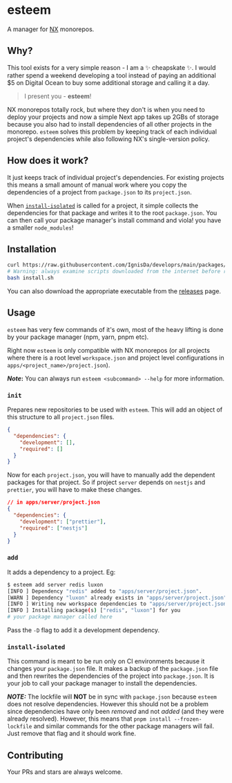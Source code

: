 # esteem

A manager for [NX](nx.dev/) monorepos.

## Why?

This tool exists for a very simple reason - I am a :sparkles: cheapskate :sparkles:. I
would rather spend a weekend developing a tool instead of paying an additional $5 on
Digital Ocean to buy some additional storage and calling it a day.

> I present you - **esteem**!

NX monorepos totally rock, but where they don't is when you need to deploy your projects
and now a simple Next app takes up 2GBs of storage because you also had to install
dependencies of all other projects in the monorepo. `esteem` solves this problem by keeping
track of each individual project's dependencies while also following NX's single-version
policy.

## How does it work?

It just keeps track of individual project's dependencies. For existing projects this means
a small amount of manual work where you copy the dependencies of a project from
`package.json` to its `project.json`.

When [`install-isolated`](#install-isolated) is called for a project, it simple collects
the dependencies for that package and writes it to the root `package.json`. You can then
call your package manager's install command and viola! you have a smaller `node_modules`!

## Installation

```bash
curl https://raw.githubusercontent.com/IgnisDa/developrs/main/packages/esteem/install.sh -o install.sh
# Warning: always examine scripts downloaded from the internet before running them locally.
bash install.sh
```

You can also download the appropriate executable from the
[releases](https://github.com/IgnisDa/developrs/releases) page.

## Usage

`esteem` has very few commands of it's own, most of the heavy lifting is done by your
package manager (npm, yarn, pnpm etc).

Right now `esteem` is only compatible with NX monorepos (or all projects where there is a
root level `workspace.json` and project level configurations in
`apps/<project_name>/project.json`).

**_Note_:** You can always run `esteem <subcommand> --help` for more information.

### `init`

Prepares new repositories to be used with `esteem`. This will add an object of this
structure to all `project.json` files.

```json
{
  "dependencies": {
    "development": [],
    "required": []
  }
}
```

Now for each `project.json`, you will have to manually add the dependent packages for that
project. So if project `server` depends on `nestjs` and `prettier`, you will have to make
these changes.

```json
// in apps/server/project.json
{
  "dependencies": {
    "development": ["prettier"],
    "required": ["nestjs"]
  }
}
```

### `add`

It adds a dependency to a project. Eg:

```bash
$ esteem add server redis luxon
[INFO ] Dependency "redis" added to "apps/server/project.json".
[WARN ] Dependency "luxon" already exists in "apps/server/project.json". Skipping...
[INFO ] Writing new workspace dependencies to "apps/server/project.json"
[INFO ] Installing package(s) ["redis", "luxon"] for you
# your package manager called here
```

Pass the `-D` flag to add it a development dependency.

### `install-isolated`

This command is meant to be run only on CI environments because it changes your
`package.json` file. It makes a backup of the `package.json` file and then rewrites the
dependencies of the project into `package.json`. It is your job to call your package
manager to install the dependencies.

**_NOTE:_** The lockfile will **NOT** be in sync with `package.json` because `esteem` does
not resolve dependencies. However this should not be a problem since dependencies have only
been _removed_ and not _added_ (and they were already resolved). However, this means that
`pnpm install --frozen-lockfile` and similar commands for the other package managers
will fail. Just remove that flag and it should work fine.

## Contributing

Your PRs and stars are always welcome.
